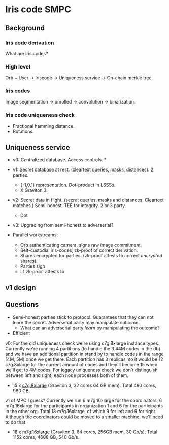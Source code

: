 # Iris code SMPC

## Background

### Iris code derivation

What are iris codes?

### High level

Orb + User -> Iriscode -> Uniqueness service -> On-chain merkle tree.

### Iris codes

Image segmentation -> unrolled -> convolution -> binarization.

### Iris code uniqueness check

* Fractional hamming distance.
* Rotations.

## Uniqueness service

* v0: Centralized database. Access controls.
    * 
* v1: Secret database at rest. (cleartext queries, masks, distances). 2 parties.
    * {-1,0,1} representation. Dot-product in LSSSs.
    * X Graviton 3.
* v2: Secret data in flight. (secret queries, masks and distances. Cleartext matches.) Semi-honest. TEE for integrity. 2 or 3 party.
    * Dot 
* v3: Upgrading from semi-honest to adverserial?

* Parallel workstreams:
    * Orb authenticating camera, signs raw image commitment.
    * Self-custodial iris-codes, zk-proof of correct derivation.
    * Shares encrypted for parties. (zk-proof attests to correct *encrypted* shares).
    * Parties sign 
    * L1 zk-proof attests to 

## v1 design


## Questions

* Semi-honest parties stick to protocol. Guarantees that they can not learn the secret. Adverserial party may manipulate outcome.
  * What can an adverserial party *learn* by manipulating the outcome?
* Efficient



v0:
For the old uniqueness check we're using c7g.8xlarge instance types. Currently we're running 4 partitions (to handle the 3.44M codes in the db) and we have an additional partition in stand by to handle codes in the range [4M, 5M) once we get there. Each partition has 3 replicas, so it would be 12 c7g.8xlarge for the current amount of codes and they'll become 15 when we'll get to 4M codes. For legacy uniqueness check we don't distinguish between left and right, each node processes both of them.

* 15 x [c7g.8xlarge] (Graviton 3, 32 cores 64 GB mem). Total 480 cores, 960 GB.

[c7g.8xlarge]: https://instances.vantage.sh/aws/ec2/c7g.8xlarge

v1 of MPC I guess? Currently we run 6 m7g.16xlarge for the coordinators, 6 m7g.16xlarge for the participants in organization 1 and 6 for the participants in the other org. Total 18 m7g.16xlarge, of which 9 for left and 9 for right. Although the coordinators could be moved to a smaller machine, we'll need to do that

* 18 x [m7g.16xlarge] (Graviton 3, 64 cores, 256GB mem, 30 Gb/s). Total 1152 cores, 4608 GB, 540 Gb/s.

[m7g.16xlarge]: https://instances.vantage.sh/aws/ec2/m7g.16xlarge
